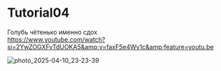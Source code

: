 # Tutorial04
Голубь чётенько именно сдох  
https://www.youtube.com/watch?si=2YwZOGXFvTdUOKA5&amp;v=faxF5e4Wy1c&amp;feature=youtu.be

![photo_2025-04-10_23-23-39](https://github.com/user-attachments/assets/b9cffc14-4708-482c-9219-0edacdcac6e9)

